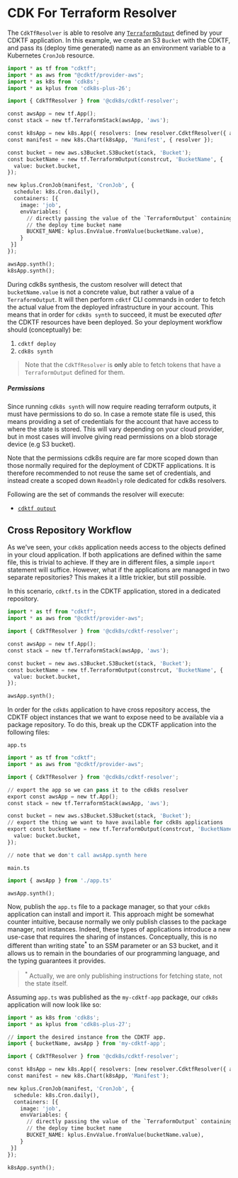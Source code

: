 # CDK For Terraform Resolver

The `CdkTfResolver` is able to resolve any [`TerraformOutput`](https://developer.hashicorp.com/terraform/cdktf/concepts/variables-and-outputs#output-values)
defined by your CDKTF application. In this example, we create an S3 `Bucket` with the CDKTF, and pass its (deploy time generated)
name as an environment variable to a Kubernetes `CronJob` resource.

```python
import * as tf from "cdktf";
import * as aws from "@cdktf/provider-aws";
import * as k8s from 'cdk8s';
import * as kplus from 'cdk8s-plus-26';

import { CdkTfResolver } from '@cdk8s/cdktf-resolver';

const awsApp = new tf.App();
const stack = new tf.TerraformStack(awsApp, 'aws');

const k8sApp = new k8s.App({ resolvers: [new resolver.CdktfResolver({ app: awsApp })] });
const manifest = new k8s.Chart(k8sApp, 'Manifest', { resolver });

const bucket = new aws.s3Bucket.S3Bucket(stack, 'Bucket');
const bucketName = new tf.TerraformOutput(constrcut, 'BucketName', {
  value: bucket.bucket,
});

new kplus.CronJob(manifest, 'CronJob', {
  schedule: k8s.Cron.daily(),
  containers: [{
    image: 'job',
    envVariables: {
      // directly passing the value of the `TerraformOutput` containing
      // the deploy time bucket name
      BUCKET_NAME: kplus.EnvValue.fromValue(bucketName.value),
    }
 }]
});

awsApp.synth();
k8sApp.synth();
```

During cdk8s synthesis, the custom resolver will detect that `bucketName.value` is not a concrete value,
but rather a value of a `TerraformOutput`. It will then perform `cdktf` CLI commands in order to fetch the
actual value from the deployed infrastructure in your account. This means that in order
for `cdk8s synth` to succeed, it must be executed *after* the CDKTF resources have been deployed.
So your deployment workflow should (conceptually) be:

1. `cdktf deploy`
2. `cdk8s synth`

> Note that the `CdkTfResolver` is **only** able to fetch tokens that have a `TerraformOutput` defined for them.

##### Permissions

Since running `cdk8s synth` will now require reading terraform outputs, it must have permissions to do so.
In case a remote state file is used, this means providing a set of credentials for the account that have access
to where the state is stored. This will vary depending on your cloud provider, but in most cases will involve giving
read permissions on a blob storage device (e.g S3 bucket).

Note that the permissions cdk8s require are far more scoped down than those normally required for the
deployment of CDKTF applications. It is therefore recommended to not reuse the same set of credentials,
and instead create a scoped down `ReadOnly` role dedicated for cdk8s resolvers.

Following are the set of commands the resolver will execute:

* [`cdktf output`](https://developer.hashicorp.com/terraform/cdktf/cli-reference/commands#output)

## Cross Repository Workflow

As we've seen, your `cdk8s` application needs access to the objects defined in your cloud application. If both applications
are defined within the same file, this is trivial to achieve. If they are in different files, a simple `import` statement will suffice.
However, what if the applications are managed in two separate repositories? This makes it a little trickier, but still possible.

In this scenario, `cdktf.ts` in the CDKTF application, stored in a dedicated repository.

```python
import * as tf from "cdktf";
import * as aws from "@cdktf/provider-aws";

import { CdkTfResolver } from '@cdk8s/cdktf-resolver';

const awsApp = new tf.App();
const stack = new tf.TerraformStack(awsApp, 'aws');

const bucket = new aws.s3Bucket.S3Bucket(stack, 'Bucket');
const bucketName = new tf.TerraformOutput(constrcut, 'BucketName', {
  value: bucket.bucket,
});

awsApp.synth();
```

In order for the `cdk8s` application to have cross repository access, the CDKTF object instances
that we want to expose need to be available via a package repository. To do this, break up the
CDKTF application into the following files:

`app.ts`

```python
import * as tf from "cdktf";
import * as aws from "@cdktf/provider-aws";

import { CdkTfResolver } from '@cdk8s/cdktf-resolver';

// export the app so we can pass it to the cdk8s resolver
export const awsApp = new tf.App();
const stack = new tf.TerraformStack(awsApp, 'aws');

const bucket = new aws.s3Bucket.S3Bucket(stack, 'Bucket');
// export the thing we want to have available for cdk8s applications
export const bucketName = new tf.TerraformOutput(constrcut, 'BucketName', {
  value: bucket.bucket,
});

// note that we don't call awsApp.synth here
```

`main.ts`

```python
import { awsApp } from './app.ts'

awsApp.synth();
```

Now, publish the `app.ts` file to a package manager, so that your `cdk8s` application can install and import it.
This approach might be somewhat counter intuitive, because normally we only publish classes to the package manager,
not instances. Indeed, these types of applications introduce a new use-case that requires the sharing of instances.
Conceptually, this is no different than writing state<sup>*</sup> to an SSM parameter or an S3 bucket, and it allows us to remain
in the boundaries of our programming language, and the typing guarantees it provides.

> <sup>*</sup> Actually, we are only publishing instructions for fetching state, not the state itself.

Assuming `app.ts` was published as the `my-cdktf-app` package, our `cdk8s` application will now look like so:

```python
import * as k8s from 'cdk8s';
import * as kplus from 'cdk8s-plus-27';

// import the desired instance from the CDKTF app.
import { bucketName, awsApp } from 'my-cdktf-app';

import { CdkTfResolver } from '@cdk8s/cdktf-resolver';

const k8sApp = new k8s.App({ resolvers: [new resolver.CdktfResolver({ app: awsApp })] });
const manifest = new k8s.Chart(k8sApp, 'Manifest');

new kplus.CronJob(manifest, 'CronJob', {
  schedule: k8s.Cron.daily(),
  containers: [{
    image: 'job',
    envVariables: {
      // directly passing the value of the `TerraformOutput` containing
      // the deploy time bucket name
      BUCKET_NAME: kplus.EnvValue.fromValue(bucketName.value),
    }
 }]
});

k8sApp.synth();
```

